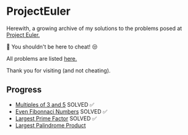 # ProjectEuler
Herewith, a growing archive of my solutions to the problems posed at [Project Euler.](http://projecteuler.net)

:red_circle: You shouldn't be here to cheat! :unamused:

All problems are listed [here.](https://projecteuler.net/archives)

Thank you for visiting (and not cheating).

## Progress
- [Multiples of 3 and 5](https://projecteuler.net/problem=1) SOLVED :white_check_mark:
- [Even Fibonnaci Numbers](https://projecteuler.net/problem=2) SOLVED :white_check_mark:
- [Largest Prime Factor](https://projecteuler.net/problem=3) SOLVED :white_check_mark:
- [Largest Palindrome Product](https://projecteuler.net/problem=4)
